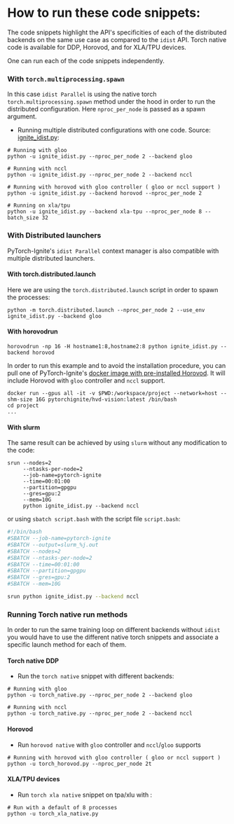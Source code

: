 How to run these code snippets:
===

The code snippets highlight the API's specificities of each of the distributed backends on the same use case as compared to the `idist` API. Torch native code is available for DDP, Horovod, and for XLA/TPU devices. 

One can run each of the code snippets independently. 

### With `torch.multiprocessing.spawn` 
In this case `idist Parallel` is using the native torch `torch.multiprocessing.spawn` method under the hood in order to run the distributed configuration. Here `nproc_per_node` is passed as a spawn argument.

- Running multiple distributed configurations with one code. Source: [ignite_idist.py](https://github.com/pytorch-ignite/idist-snippets/blob/master/ignite_idist.py):
 ```commandline
# Running with gloo
python -u ignite_idist.py --nproc_per_node 2 --backend gloo

# Running with nccl
python -u ignite_idist.py --nproc_per_node 2 --backend nccl

# Running with horovod with gloo controller ( gloo or nccl support )
python -u ignite_idist.py --backend horovod --nproc_per_node 2

# Running on xla/tpu
python -u ignite_idist.py --backend xla-tpu --nproc_per_node 8 --batch_size 32
```

### With Distributed launchers
PyTorch-Ignite's `idist Parallel`  context manager is also compatible with multiple distributed launchers.



#### With torch.distributed.launch

Here we are using the `torch.distributed.launch` script in order to spawn the processes:

```commandline
python -m torch.distributed.launch --nproc_per_node 2 --use_env ignite_idist.py --backend gloo
```

#### With horovodrun

```commandline
horovodrun -np 16 -H hostname1:8,hostname2:8 python ignite_idist.py --backend horovod
```

 
In order to run  this example and to avoid the installation procedure, you can pull one of PyTorch-Ignite's [docker image with pre-installed Horovod](https://github.com/pytorch/ignite/blob/master/docker/hvd/Dockerfile.hvd-base). It will include Horovod with `gloo` controller and `nccl` support.

```commandline
docker run --gpus all -it -v $PWD:/workspace/project --network=host --shm-size 16G pytorchignite/hvd-vision:latest /bin/bash
cd project
...
```


#### With slurm

The same result can be achieved  by using `slurm` without any modification to the code:

```commandline
srun --nodes=2
     --ntasks-per-node=2 
     --job-name=pytorch-ignite 
     --time=00:01:00  
     --partition=gpgpu 
     --gres=gpu:2
     --mem=10G 
     python ignite_idist.py --backend nccl
```

or using `sbatch script.bash` with the script file `script.bash`:
```bash
#!/bin/bash
#SBATCH --job-name=pytorch-ignite
#SBATCH --output=slurm_%j.out
#SBATCH --nodes=2
#SBATCH --ntasks-per-node=2
#SBATCH --time=00:01:00
#SBATCH --partition=gpgpu
#SBATCH --gres=gpu:2
#SBATCH --mem=10G

srun python ignite_idist.py --backend nccl
```

### Running Torch native run methods
In order to run the same training loop on different backends without `idist` you would have to use the different native torch snippets and associate a specific launch method for each of them. 

#### Torch native DDP
- Run the `torch native` snippet with different backends:
```commandline
# Running with gloo 
python -u torch_native.py --nproc_per_node 2 --backend gloo

# Running with nccl
python -u torch_native.py --nproc_per_node 2 --backend nccl
```

#### Horovod

- Run `horovod native` with `gloo` controller and `nccl`/`gloo` supports

```commandline
# Running with horovod with gloo controller ( gloo or nccl support )
python -u torch_horovod.py --nproc_per_node 2t

```

#### XLA/TPU devices

- Run `torch xla native` snippet on tpa/xlu with :
```commandline
# Run with a default of 8 processes 
python -u torch_xla_native.py
```
